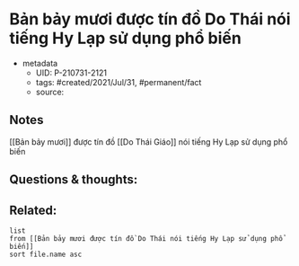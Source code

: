 ---
---

# Bản bảy mươi được tín đồ Do Thái nói tiếng Hy Lạp sử dụng phổ biến

- metadata
	- UID: P-210731-2121
	- tags: #created/2021/Jul/31, #permanent/fact 
	- source: 

## Notes
[[Bản bảy mươi]] được tín đồ [[Do Thái Giáo]] nói tiếng Hy Lạp sử dụng phổ biến

## Questions & thoughts:

## Related:
```dataview
list
from [[Bản bảy mươi được tín đồ Do Thái nói tiếng Hy Lạp sử dụng phổ biến]]
sort file.name asc
```
